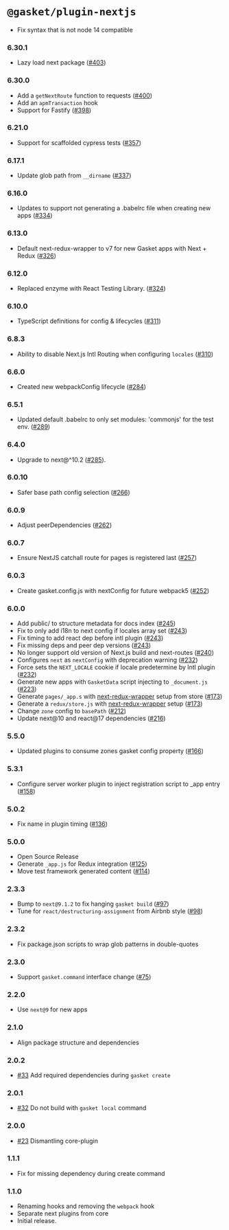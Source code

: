 # `@gasket/plugin-nextjs`

- Fix syntax that is not node 14 compatible

### 6.30.1

- Lazy load next package ([#403])

### 6.30.0

- Add a `getNextRoute` function to requests ([#400])
- Add an `apmTransaction` hook
- Support for Fastify ([#398])

### 6.21.0

- Support for scaffolded cypress tests ([#357])

### 6.17.1

- Update glob path from `__dirname` ([#337])

### 6.16.0

- Updates to support not generating a .babelrc file when creating new apps ([#334])

### 6.13.0

- Default next-redux-wrapper to v7 for new Gasket apps with Next + Redux ([#326])

### 6.12.0

- Replaced enzyme with React Testing Library. ([#324])

### 6.10.0

- TypeScript definitions for config & lifecycles ([#311])

### 6.8.3

- Ability to disable Next.js Intl Routing when configuring `locales` ([#310])

### 6.6.0

- Created new webpackConfig lifecycle ([#284])

### 6.5.1

- Updated default .babelrc to only set modules: 'commonjs' for the test env.
  ([#289])

### 6.4.0

- Upgrade to next@^10.2 ([#285]).

### 6.0.10

- Safer base path config selection ([#266])

### 6.0.9

- Adjust peerDependencies ([#262])

### 6.0.7

- Ensure NextJS catchall route for pages is registered last ([#257])

### 6.0.3

- Create gasket.config.js with nextConfig for future webpack5  ([#252])

### 6.0.0

- Add public/ to structure metadata for docs index ([#245])
- Fix to only add i18n to next config if locales array set ([#243])
- Fix timing to add react dep before intl plugin ([#243])
- Fix missing deps and peer dep versions ([#243])
- No longer support old version of Next.js build and next-routes ([#240])
- Configures `next` as `nextConfig` with deprecation warning ([#232])
- Force sets the `NEXT_LOCALE` cookie if locale predetermine by Intl plugin
  ([#232])
- Generate new apps with `GasketData` script injecting to `_document.js`
  ([#223])
- Generate `pages/_app.s` with [next-redux-wrapper] setup from store ([#173])
- Generate a `redux/store.js` with [next-redux-wrapper] setup ([#173])
- Change `zone` config to `basePath` ([#212])
- Update next@10 and react@17 dependencies ([#216])

### 5.5.0

- Updated plugins to consume zones gasket config property ([#166])

### 5.3.1

- Configure server worker plugin to inject registration script to _app entry
  ([#158])

### 5.0.2

- Fix name in plugin timing ([#136])

### 5.0.0

- Open Source Release
- Generate `_app.js` for Redux integration ([#125])
- Move test framework generated content ([#114])

### 2.3.3

- Bump to `next@9.1.2` to fix hanging `gasket build` ([#97])
- Tune for `react/destructuring-assignment` from Airbnb style ([#98])

### 2.3.2

- Fix package.json scripts to wrap glob patterns in double-quotes

### 2.3.0

- Support `gasket.command` interface change ([#75])

### 2.2.0

- Use `next@9` for new apps

### 2.1.0

- Align package structure and dependencies

### 2.0.2

- [#33] Add required dependencies during `gasket create`

### 2.0.1

- [#32] Do not build with `gasket local` command

### 2.0.0

- [#23] Dismantling core-plugin

### 1.1.1

- Fix for missing dependency during create command

### 1.1.0

- Renaming hooks and removing the `webpack` hook
- Separate next plugins from core
- Initial release.

<!-- LINKS -->

[next-redux-wrapper]: https://github.com/kirill-konshin/next-redux-wrapper

[#23]: https://github.com/godaddy/gasket/pull/23
[#32]: https://github.com/godaddy/gasket/pull/32
[#33]: https://github.com/godaddy/gasket/pull/33
[#75]: https://github.com/godaddy/gasket/pull/75
[#97]: https://github.com/godaddy/gasket/pull/97
[#98]: https://github.com/godaddy/gasket/pull/98
[#114]: https://github.com/godaddy/gasket/pull/114
[#125]: https://github.com/godaddy/gasket/pull/125
[#136]: https://github.com/godaddy/gasket/pull/136
[#158]: https://github.com/godaddy/gasket/pull/158
[#166]: https://github.com/godaddy/gasket/pull/166
[#173]: https://github.com/godaddy/gasket/pull/173
[#212]: https://github.com/godaddy/gasket/pull/212
[#216]: https://github.com/godaddy/gasket/pull/216
[#223]: https://github.com/godaddy/gasket/pull/223
[#232]: https://github.com/godaddy/gasket/pull/232
[#240]: https://github.com/godaddy/gasket/pull/240
[#243]: https://github.com/godaddy/gasket/pull/243
[#245]: https://github.com/godaddy/gasket/pull/245
[#252]: https://github.com/godaddy/gasket/pull/252
[#257]: https://github.com/godaddy/gasket/pull/257
[#262]: https://github.com/godaddy/gasket/pull/262
[#266]: https://github.com/godaddy/gasket/pull/266
[#285]: https://github.com/godaddy/gasket/pull/285
[#289]: https://github.com/godaddy/gasket/pull/289
[#284]: https://github.com/godaddy/gasket/pull/284
[#310]: https://github.com/godaddy/gasket/pull/310
[#311]: https://github.com/godaddy/gasket/pull/311
[#324]: https://github.com/godaddy/gasket/pull/324
[#326]: https://github.com/godaddy/gasket/pull/326
[#334]: https://github.com/godaddy/gasket/pull/334
[#337]: https://github.com/godaddy/gasket/pull/337
[#357]: https://github.com/godaddy/gasket/pull/357
[#398]: https://github.com/godaddy/gasket/pull/398
[#400]: https://github.com/godaddy/gasket/pull/400
[#403]: https://github.com/godaddy/gasket/pull/403
